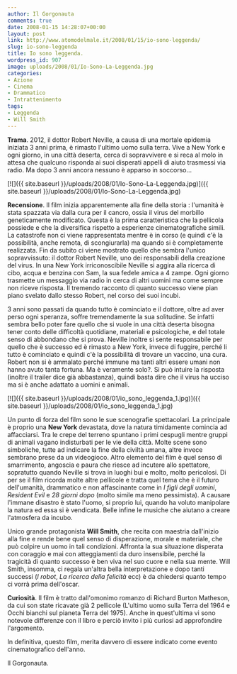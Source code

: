 ```yaml
---
author: Il Gorgonauta
comments: true
date: 2008-01-15 14:28:07+00:00
layout: post
link: http://www.atomodelmale.it/2008/01/15/io-sono-leggenda/
slug: io-sono-leggenda
title: Io sono leggenda.
wordpress_id: 907
image: uploads/2008/01/Io-Sono-La-Leggenda.jpg
categories:
- Azione
- Cinema
- Drammatico
- Intrattenimento
tags:
- Leggenda
- Will Smith
---
```


**Trama**. 2012, il dottor Robert Neville, a causa di una mortale epidemia iniziata 3 anni prima, è rimasto l'ultimo uomo sulla terra. Vive a New York e ogni giorno, in una città deserta, cerca di sopravvivere e si reca al molo in attesa che qualcuno risponda ai suoi disperati appelli di aiuto trasmessi via radio. Ma dopo 3 anni ancora nessuno è apparso in soccorso...

[![]({{ site.baseurl }}/uploads/2008/01/Io-Sono-La-Leggenda.jpg)]({{ site.baseurl }}/uploads/2008/01/Io-Sono-La-Leggenda.jpg)

**Recensione**. Il film inizia apparentemente alla fine della storia : l'umanità è stata spazzata via dalla cura per il cancro, ossia il virus del morbillo geneticamente modificato. Questa è la prima caratteristica che la pellicola possiede e che la diversifica rispetto a esperienze cinematografiche simili. La catastrofe non ci viene rappresentata mentre è in corso (e quindi c'è la possibilità, anche remota, di scongiurarla) ma quando si è completamente realizzata. Fin da subito ci viene mostrato quello che sembra l'unico sopravvissuto: il dottor Robert Neville, uno dei responsabili della creazione del virus. In una New York irriconoscibile Neville si aggira alla ricerca di cibo, acqua e benzina con Sam, la sua fedele amica a 4 zampe. Ogni giorno trasmette un messaggio via radio in cerca di altri uomini ma come sempre non riceve risposta. Il tremendo racconto di quanto successo viene pian piano svelato dallo stesso Robert, nel corso dei suoi incubi.

3 anni sono passati da quando tutto è cominciato e il dottore, oltre ad aver perso ogni speranza, soffre tremendamente la sua solitudine. Se infatti sembra bello poter fare quello che si vuole in una città deserta bisogna tener conto delle difficoltà quotidiane, materiali e psicologiche, e del totale senso di abbondano che si prova. Neville inoltre si sente responsabile per quello che è successo ed è rimasto a New York, invece di fuggire, perché li tutto è cominciato e quindi c'è la possibilità di trovare un vaccino, una cura. Robert non si è ammalato perché immune ma tanti altri essere umani non hanno avuto tanta fortuna. Ma è veramente solo?. Si può intuire la risposta (inoltre il trailer dice già abbastanza), quindi basta dire che il virus ha ucciso ma si è anche adattato a uomini e animali.

[![]({{ site.baseurl }}/uploads/2008/01/io_sono_leggenda_1.jpg)]({{ site.baseurl }}/uploads/2008/01/io_sono_leggenda_1.jpg)

Un punto di forza del film sono le sue scenografie spettacolari. La principale è proprio una **New York** devastata, dove la natura timidamente comincia ad affacciarsi. Tra le crepe del terreno spuntano i primi cespugli mentre gruppi di animali vagano indisturbati per le vie della città. Molte scene sono simboliche, tutte ad indicare la fine della civiltà umana, altre invece sembrano prese da un videogioco. Altro elemento del film è quel senso di smarrimento, angoscia e paura che riesce ad incutere allo spettatore, sopratutto quando Neville si trova in luoghi bui e molto, molto pericolosi. Di per se il film ricorda molte altre pellicole e tratta quel tema che è il futuro dell'umanità, drammatico e non affascinante come in _I figli degli uomini_, _Resident Evil_ e _28 giorni dopo_ (molto simile ma meno pessimista). A causare l'immane disastro è stato l'uomo, si proprio lui, quando ha voluto manipolare la natura ed essa si è vendicata. Belle infine le musiche che aiutano a creare l'atmosfera da incubo.

Unico grande protagonista **Will Smith**, che recita con maestria dall'inizio alla fine e rende bene quel senso di disperazione, morale e materiale, che può colpire un uomo in tali condizioni. Affronta la sua situazione disperata con coraggio e mai con atteggiamenti da duro insensibile, perché la tragicità di quanto successo è ben viva nel suo cuore e nella sua mente. Will Smith, insomma, ci regala un'altra bella interpretazione e dopo tanti successi (_I robot_, _La ricerca della felicità_ ecc) è da chiedersi quanto tempo ci vorrà prima dell'oscar.

**Curiosità**. Il film è tratto dall'omonimo romanzo di Richard Burton Matheson, da cui son state ricavate già 2 pellicole (L'ultimo uomo sulla Terra del 1964 e Occhi bianchi sul pianeta Terra del 1975). Anche in quest'ultima vi sono notevole differenze con il libro e perciò invito i più curiosi ad approfondire l'argomento.

In definitiva, questo film, merita davvero di essere indicato come evento cinematografico dell'anno.

Il Gorgonauta.
